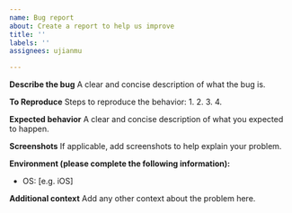 ```yaml
---
name: Bug report
about: Create a report to help us improve
title: ''
labels: ''
assignees: ujianmu

---
```


**Describe the bug**
A clear and concise description of what the bug is.

**To Reproduce**
Steps to reproduce the behavior:
1.
2.
3.
4.

**Expected behavior**
A clear and concise description of what you expected to happen.

**Screenshots**
If applicable, add screenshots to help explain your problem.

**Environment (please complete the following information):**
 - OS: [e.g. iOS]

**Additional context**
Add any other context about the problem here.
